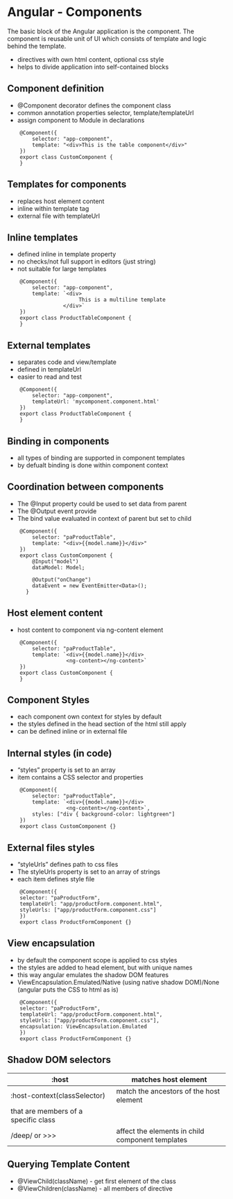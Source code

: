 # Angular - Components
The basic block of the Angular application is the component. The component is reusable unit of UI which consists of template and logic behind the template.


- directives with own html content, optional css style
- helps to divide application into self-contained blocks


## Component definition
- @Component decorator defines the component class
- common annotation properties selector, template/templateUrl
- assign component to Module in declarations
```
    @Component({
        selector: "app-component",
        template: "<div>This is the table component</div>"
    })
    export class CustomComponent {
    }
```

## Templates for components
- replaces host element content
- inline within template tag
- external file with templateUrl


## Inline templates
- defined inline in template property
- no checks/not full support in editors (just string)
- not suitable for large templates

```
    @Component({
        selector: "app-component",
        template: `<div>
                       This is a multiline template
                  </div>`
    })
    export class ProductTableComponent {
    }
```

## External templates
- separates code and view/template
- defined in templateUrl
- easier to read and test

```
    @Component({
        selector: "app-component",
        templateUrl: 'mycomponent.component.html'
    })
    export class ProductTableComponent {
    }
```

## Binding in components
- all types of binding are supported in component templates
- by defualt binding is done within component context


## Coordination between components
- The @Input property could be used to set data from parent
- The @Output event provide
- The bind value evaluated in context of parent but set to child

```
    @Component({
        selector: "paProductTable",
        template: "<div>{{model.name}}</div>"
    })
    export class CustomComponent {
        @Input("model")
        dataModel: Model;
        
        @Output("onChange")
        dataEvent = new EventEmitter<Data>();
      }
```

## Host element content

- host content to component via ng-content element

```
    @Component({
        selector: "paProductTable",
        template: `<div>{{model.name}}</div>
                   <ng-content></ng-content>`
    })
    export class CustomComponent {
    }
```

## Component Styles
- each component own context for styles by default
- the styles defined in the head section of the html still apply
- can be defined inline or in external file
## Internal styles (in code)
- “styles” property is set to an array
- item contains a CSS selector and properties

```
    @Component({
        selector: "paProductTable",
        template: `<div>{{model.name}}</div>
                   <ng-content></ng-content>`,
        styles: ["div { background-color: lightgreen"]
    })
    export class CustomComponent {}
```

## External files styles
- “styleUrls” defines path to css files
- The styleUrls property is set to an array of strings
- each item defines style file

```
    @Component({
    selector: "paProductForm",
    templateUrl: "app/productForm.component.html", 
    styleUrls: ["app/productForm.component.css"]
    })
    export class ProductFormComponent {}
```

## View encapsulation
- by default the component scope is applied to css styles
- the styles are added to head element, but with unique names
- this way angular emulates the shadow DOM features
- ViewEncapsulation.Emulated/Native (using native shadow DOM)/None (angular puts the CSS to html as is)

```
    @Component({
    selector: "paProductForm",
    templateUrl: "app/productForm.component.html", 
    styleUrls: ["app/productForm.component.css"], 
    encapsulation: ViewEncapsulation.Emulated
    })
    export class ProductFormComponent {}
```

## Shadow DOM selectors

| :host                        | matches host element                                                          |
| ---------------------------- | ----------------------------------------------------------------------------- |
| :host-context(classSelector) | match the ancestors of the host element 
that are members of a specific class |
| /deep/ or >>>                | affect the elements in child component templates                              |

## Querying Template Content

- @ViewChild(className) - get first element of the class
- @ViewChildren(className) - all members of directive


